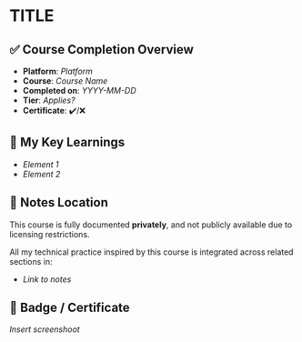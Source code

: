 
# TITLE

## ✅ Course Completion Overview
- **Platform**: *Platform*
- **Course**: *Course Name*
- **Completed on**: *YYYY-MM-DD*
- **Tier**: *Applies?*
- **Certificate**: ✔️/❌

## 🧠 My Key Learnings

- *Element 1*
- *Element 2*

## 📌 Notes Location
This course is fully documented **privately**, and not publicly available due to licensing restrictions.

All my technical practice inspired by this course is integrated across related sections in:
- *Link to notes*

## 🧾 Badge / Certificate
*Insert screenshoot*
